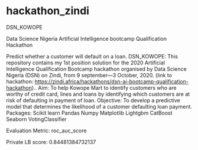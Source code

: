 # hackathon_zindi

DSN_KOWOPE

Data Science Nigeria Artificial Intelligence bootcamp Qualification Hackathon 

Predict whether a customer will default on a loan.
DSN_KOWOPE: This repository contains my 1st position solution 
for the 2020 Artificial Intelligence Qualification Bootcamp 
hackathon organised by Data Science Nigeria (DSN) on Zindi, from 9 
september—3 October, 2020. 
(link to hackathon: https://zindi.africa/hackathons/dsn-ai-bootcamp-qualification-hackathon)..
Aim: To help Kowope Mart to identify customers who are
worthy of credit card, lines and loans by identifying which customers 
are at risk of defaulting in payment of loan.
Objective: To develop a predictive model that determines the likelihood 
of a customer defaulting loan payment.
Packages: Scikit learn Pandas Numpy Matplotlib Lightgbm CatBoost Seaborn 
VotingClassifier


Evaluation Metric: roc_auc_score


Private LB score: 0.84481384732137
